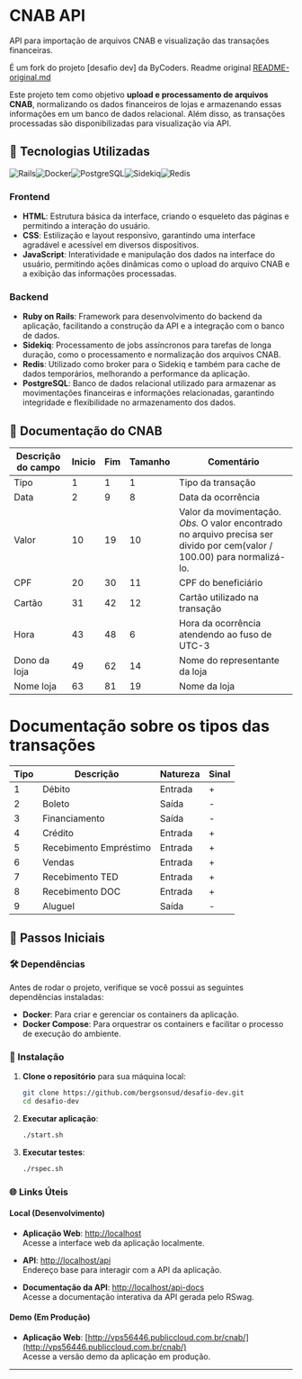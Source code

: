 # CNAB API

API para importação de arquivos CNAB e visualização das transações financeiras.

É um fork do projeto [desafio dev] da ByCoders. Readme original [README-original.md](README-original.md)

Este projeto tem como objetivo **upload e processamento de arquivos CNAB**, normalizando os dados financeiros de lojas e armazenando essas informações em um banco de dados relacional. Além disso, as transações processadas são disponibilizadas para visualização via API.

## 🚀 Tecnologias Utilizadas
![Rails][Rails]![Docker][Docker]![PostgreSQL][PostgreSQL]![Sidekiq][Sidekiq]![Redis][Redis]
### Frontend
- **HTML**: Estrutura básica da interface, criando o esqueleto das páginas e permitindo a interação do usuário.
- **CSS**: Estilização e layout responsivo, garantindo uma interface agradável e acessível em diversos dispositivos.
- **JavaScript**: Interatividade e manipulação dos dados na interface do usuário, permitindo ações dinâmicas como o upload do arquivo CNAB e a exibição das informações processadas.

### Backend
- **Ruby on Rails**: Framework para desenvolvimento do backend da aplicação, facilitando a construção da API e a integração com o banco de dados.
- **Sidekiq**: Processamento de jobs assíncronos para tarefas de longa duração, como o processamento e normalização dos arquivos CNAB.
- **Redis**: Utilizado como broker para o Sidekiq e também para cache de dados temporários, melhorando a performance da aplicação.
- **PostgreSQL**: Banco de dados relacional utilizado para armazenar as movimentações financeiras e informações relacionadas, garantindo integridade e flexibilidade no armazenamento dos dados.

## 📄 Documentação do CNAB


| Descrição do campo  | Inicio | Fim | Tamanho | Comentário
| ------------- | ------------- | -----| ---- | ------
| Tipo  | 1  | 1 | 1 | Tipo da transação
| Data  | 2  | 9 | 8 | Data da ocorrência
| Valor | 10 | 19 | 10 | Valor da movimentação. *Obs.* O valor encontrado no arquivo precisa ser divido por cem(valor / 100.00) para normalizá-lo.
| CPF | 20 | 30 | 11 | CPF do beneficiário
| Cartão | 31 | 42 | 12 | Cartão utilizado na transação 
| Hora  | 43 | 48 | 6 | Hora da ocorrência atendendo ao fuso de UTC-3
| Dono da loja | 49 | 62 | 14 | Nome do representante da loja
| Nome loja | 63 | 81 | 19 | Nome da loja

# Documentação sobre os tipos das transações

| Tipo | Descrição | Natureza | Sinal |
| ---- | -------- | --------- | ----- |
| 1 | Débito | Entrada | + |
| 2 | Boleto | Saída | - |
| 3 | Financiamento | Saída | - |
| 4 | Crédito | Entrada | + |
| 5 | Recebimento Empréstimo | Entrada | + |
| 6 | Vendas | Entrada | + |
| 7 | Recebimento TED | Entrada | + |
| 8 | Recebimento DOC | Entrada | + |
| 9 | Aluguel | Saída | - |

## 🚀 Passos Iniciais

### 🛠️ Dependências

Antes de rodar o projeto, verifique se você possui as seguintes dependências instaladas:

- **Docker**: Para criar e gerenciar os containers da aplicação.
- **Docker Compose**: Para orquestrar os containers e facilitar o processo de execução do ambiente.

### 🔧 Instalação

1. **Clone o repositório** para sua máquina local:
   ```bash
   git clone https://github.com/bergsonsud/desafio-dev.git
   cd desafio-dev

2. **Executar aplicação**:
   ```bash
   ./start.sh

3. **Executar testes**:
   ```bash
   ./rspec.sh

### 🌐 Links Úteis

#### Local (Desenvolvimento)

- **Aplicação Web**: [http://localhost](http://localhost)  
  Acesse a interface web da aplicação localmente.

- **API**: [http://localhost/api](http://localhost/api)  
  Endereço base para interagir com a API da aplicação.

- **Documentação da API**: [http://localhost/api-docs](http://localhost/api-docs)  
  Acesse a documentação interativa da API gerada pelo RSwag.

#### Demo (Em Produção)

- **Aplicação Web**: [http://vps56446.publiccloud.com.br/cnab/](http://vps56446.publiccloud.com.br/cnab/)  
  Acesse a versão demo da aplicação em produção.

---
<!-- MARKDOWN LINKS & IMAGES -->
<!-- https://www.markdownguide.org/basic-syntax/#reference-style-links -->

[Rails]: https://img.shields.io/badge/Rails-a40000?style=for-the-badge&logo=RubyonRails&logoColor=white
[Docker]: https://img.shields.io/badge/Docker-0092E6?style=for-the-badge&logo=Docker&logoColor=white
[PostgreSQL]: https://img.shields.io/badge/PostgreSQL-2F6792?style=for-the-badge&logo=PostgreSQL&logoColor=white
[Sidekiq]: https://img.shields.io/badge/Sidekiq-F7F7F7?style=for-the-badge&logo=Sidekiq&logoColor=white
[Redis]: https://img.shields.io/badge/Redis-D12B1F?style=for-the-badge&logo=Redis&logoColor=white

